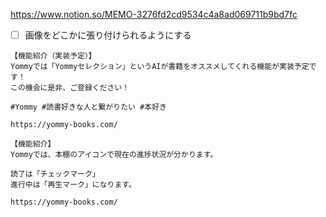 https://www.notion.so/MEMO-3276fd2cd9534c4a8ad069711b9bd7fc
- [ ] 画像をどこかに張り付けられるようにする


```
【機能紹介（実装予定）】
Yommyでは「Yommyセレクション」というAIが書籍をオススメしてくれる機能が実装予定です！
この機会に是非、ご登録ください！

#Yommy #読書好きな人と繋がりたい #本好き

https://yommy-books.com/

```

```
【機能紹介】
Yommyでは、本棚のアイコンで現在の進捗状況が分かります。

読了は「チェックマーク」
進行中は「再生マーク」になります。

https://yommy-books.com/
```


